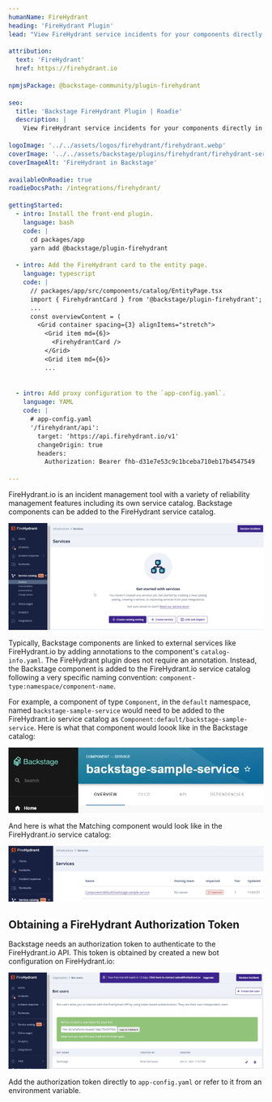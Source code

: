 ```yaml
---
humanName: FireHydrant
heading: 'FireHydrant Plugin'
lead: "View FireHydrant service incidents for your components directly in Backstage."
  
attribution:
  text: 'FireHydrant'
  href: https://firehydrant.io

npmjsPackage: @backstage-community/plugin-firehydrant

seo:
  title: 'Backstage FireHydrant Plugin | Roadie'
  description: |
    View FireHydrant service incidents for your components directly in Backstage.

logoImage: '../../assets/logos/firehydrant/firehydrant.webp'
coverImage: '../../assets/backstage/plugins/firehydrant/firehydrant-service-card.webp'
coverImageAlt: 'FireHydrant in Backstage'

availableOnRoadie: true
roadieDocsPath: /integrations/firehydrant/

gettingStarted:
  - intro: Install the front-end plugin.
    language: bash
    code: |
      cd packages/app
      yarn add @backstage/plugin-firehydrant

  - intro: Add the FireHydrant card to the entity page.
    language: typescript
    code: |
      // packages/app/src/components/catalog/EntityPage.tsx
      import { FirehydrantCard } from '@backstage/plugin-firehydrant';
      ...
      const overviewContent = (
        <Grid container spacing={3} alignItems="stretch">
          <Grid item md={6}>
            <FirehydrantCard />
          </Grid>
          <Grid item md={6}>
          ...


  - intro: Add proxy configuration to the `app-config.yaml`.
    language: YAML
    code: |
      # app-config.yaml
      '/firehydrant/api':
        target: 'https://api.firehydrant.io/v1'
        changeOrigin: true
        headers:
          Authorization: Bearer fhb-d31e7e53c9c1bceba710eb17b4547549

---
```


FireHydrant.io is an incident management tool with a variety of reliability management features including its own service catalog. Backstage components can be added to the FireHydrant service catalog.

![Create service on FireHydrant.io](../../assets/backstage/plugins/firehydrant/firehydrant-create-service.webp)

Typically, Backstage components are linked to external services like FireHydrant.io by adding annotations to the component's `catalog-info.yaml`. The FireHydrant plugin does not require an annotation. Instead, the Backstage component is added to the FireHydrant.io service catalog following a very specific naming convention: `component-type:namespace/component-name`.

For example, a component of type `Component`, in the `default` namespace, named `backstage-sample-service` would need to be added to the FireHydrant.io service catalog as `Component:default/backstage-sample-service`. Here is what that component would loook like in the Backstage catalog:

![Sample component in Backstage](../../assets/backstage/plugins/firehydrant/component-in-backstage.webp)

And here is what the Matching component would look like in the FireHydrant.io service catalog:

![Matching component in FireHydrant.io](../../assets/backstage/plugins/firehydrant/component-in-firehydrant-io.webp)

## Obtaining a FireHydrant Authorization Token

Backstage needs an authorization token to authenticate to the FireHydrant.io API. This token is obtained by created a new bot configuration on FireHydrant.io:

![Create bot on FireHydrant.io, step 1](../../assets/backstage/plugins/firehydrant/firehydrant-create-bot.webp)

Add the authorization token directly to `app-config.yaml` or refer to it from an environment variable.
